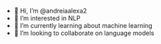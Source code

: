 - 👋 Hi, I’m @andreiaalexa2
- 👀 I’m interested in NLP
- 🌱 I’m currently learning about machine learning
- 💞️ I’m looking to collaborate on language models

<!---
andreiaalexa2/andreiaalexa2 is a ✨ special ✨ repository because its `README.md` (this file) appears on your GitHub profile.
You can click the Preview link to take a look at your changes.
--->
